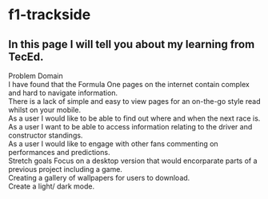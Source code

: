 # f1-trackside
<h2>In this page I will tell you about my learning from TecEd.</h2>
          <p>
            Problem Domain
            <br /> I have found that the Formula One pages on the internet
            contain complex and hard to navigate information. <br />
            There is a lack of simple and easy to view pages for an on-the-go
            style read whilst on your mobile. <br />
            As a user I would like to be able to find out where and when the
            next race is. <br />
            As a user I want to be able to access information relating to the
            driver and constructor standings.
            <br />
            As a user I would like to engage with other fans commenting on
            performances and predictions.
            <br />
            Stretch goals Focus on a desktop version that would encorparate
            parts of a previous project including a game.
            <br />
            Creating a gallery of wallpapers for users to download.
            <br />
            Create a light/ dark mode.
          </p>
        </div>
      </main>
    </>
